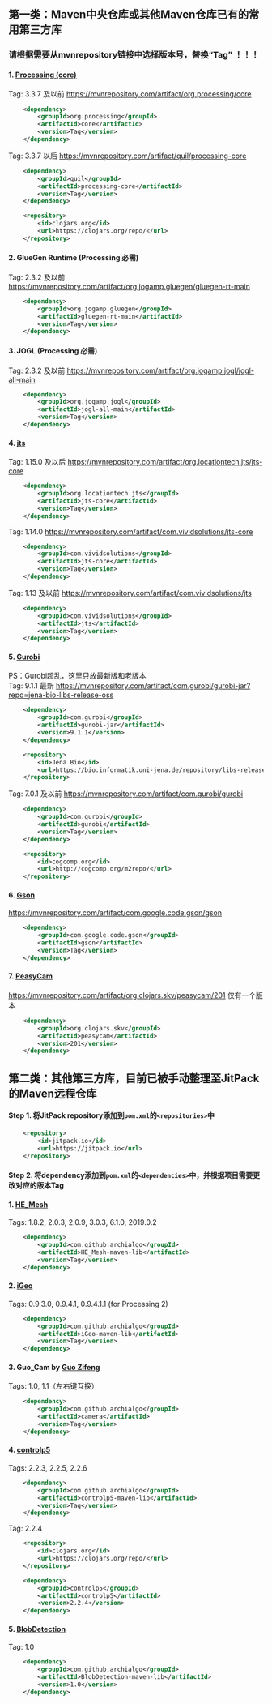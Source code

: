 ## 第一类：Maven中央仓库或其他Maven仓库已有的常用第三方库
### 请根据需要从mvnrepository链接中选择版本号，替换“Tag” ！！！
#### 1. [Processing (core)](https://processing.org/)
Tag: 3.3.7 及以前 https://mvnrepository.com/artifact/org.processing/core
``` xml
    <dependency>
        <groupId>org.processing</groupId>
        <artifactId>core</artifactId>
        <version>Tag</version>
    </dependency>
```
Tag: 3.3.7 以后 https://mvnrepository.com/artifact/quil/processing-core
``` xml
    <dependency>
        <groupId>quil</groupId>
        <artifactId>processing-core</artifactId>
        <version>Tag</version>
    </dependency>
```
``` xml
    <repository>
        <id>clojars.org</id>
        <url>https://clojars.org/repo/</url>
    </repository>
```
#### 2. GlueGen Runtime (Processing 必需)
Tag: 2.3.2 及以前 https://mvnrepository.com/artifact/org.jogamp.gluegen/gluegen-rt-main
``` xml
    <dependency>
        <groupId>org.jogamp.gluegen</groupId>
        <artifactId>gluegen-rt-main</artifactId>
        <version>Tag</version>
    </dependency>
```
#### 3. JOGL (Processing 必需)
Tag: 2.3.2 及以前 https://mvnrepository.com/artifact/org.jogamp.jogl/jogl-all-main
``` xml
    <dependency>
        <groupId>org.jogamp.jogl</groupId>
        <artifactId>jogl-all-main</artifactId>
        <version>Tag</version>
    </dependency>
```
#### 4. [jts](https://github.com/locationtech/jts)
Tag: 1.15.0 及以后 https://mvnrepository.com/artifact/org.locationtech.jts/jts-core
``` xml
    <dependency>
        <groupId>org.locationtech.jts</groupId>
        <artifactId>jts-core</artifactId>
        <version>Tag</version>
    </dependency>
```
Tag: 1.14.0 https://mvnrepository.com/artifact/com.vividsolutions/jts-core
``` xml
    <dependency>
        <groupId>com.vividsolutions</groupId>
        <artifactId>jts-core</artifactId>
        <version>Tag</version>
    </dependency>
```
Tag: 1.13 及以前 https://mvnrepository.com/artifact/com.vividsolutions/jts
``` xml
    <dependency>
        <groupId>com.vividsolutions</groupId>
        <artifactId>jts</artifactId>
        <version>Tag</version>
    </dependency>
```
#### 5. [Gurobi](https://github.com/locationtech/jts)
PS：Gurobi超乱，这里只放最新版和老版本  
Tag: 9.1.1 最新 https://mvnrepository.com/artifact/com.gurobi/gurobi-jar?repo=jena-bio-libs-release-oss
``` xml
    <dependency>
        <groupId>com.gurobi</groupId>
        <artifactId>gurobi-jar</artifactId>
        <version>9.1.1</version>
    </dependency>
```
``` xml
    <repository>
        <id>Jena Bio</id>
        <url>https://bio.informatik.uni-jena.de/repository/libs-release-oss/</url>
    </repository>
```
Tag: 7.0.1 及以前 https://mvnrepository.com/artifact/com.gurobi/gurobi
``` xml
    <dependency>
        <groupId>com.gurobi</groupId>
        <artifactId>gurobi</artifactId>
        <version>Tag</version>
    </dependency>
```
``` xml
    <repository>
        <id>cogcomp.org</id>
        <url>http://cogcomp.org/m2repo/</url>
    </repository>
```
#### 6. [Gson](https://github.com/google/gson)
https://mvnrepository.com/artifact/com.google.code.gson/gson
``` xml
    <dependency>
        <groupId>com.google.code.gson</groupId>
        <artifactId>gson</artifactId>
        <version>Tag</version>
    </dependency>
```
#### 7. [PeasyCam](https://mrfeinberg.com/peasycam/)
https://mvnrepository.com/artifact/org.clojars.skv/peasycam/201
仅有一个版本
``` xml
    <dependency>
        <groupId>org.clojars.skv</groupId>
        <artifactId>peasycam</artifactId>
        <version>201</version>
    </dependency>
```
## 第二类：其他第三方库，目前已被手动整理至JitPack的Maven远程仓库
#### **Step 1.** 将JitPack repository添加到`pom.xml`的`<repositories>`中
``` xml
    <repository>
        <id>jitpack.io</id>
        <url>https://jitpack.io</url>
    </repository>
```
#### **Step 2.** 将dependency添加到`pom.xml`的`<dependencies>`中，并根据项目需要更改对应的版本Tag
#### 1. [HE_Mesh](https://github.com/wblut/HE_Mesh)  
Tags: 1.8.2, 2.0.3, 2.0.9, 3.0.3, 6.1.0, 2019.0.2
``` xml
    <dependency>
        <groupId>com.github.archialgo</groupId>
        <artifactId>HE_Mesh-maven-lib</artifactId>
        <version>Tag</version>
    </dependency>
```
#### 2. [iGeo](https://github.com/sghr/iGeo)  
Tags: 0.9.3.0, 0.9.4.1, 0.9.4.1.1 (for Processing 2) 
``` xml
    <dependency>
        <groupId>com.github.archialgo</groupId>
        <artifactId>iGeo-maven-lib</artifactId>
        <version>Tag</version>
    </dependency>
```
#### 3. Guo_Cam by [Guo Zifeng](https://github.com/guozifeng91)  
Tags: 1.0, 1.1（左右键互换）
``` xml
    <dependency>
        <groupId>com.github.archialgo</groupId>
        <artifactId>camera</artifactId>
        <version>Tag</version>
    </dependency>
```
#### 4. [controlp5](https://github.com/sojamo/controlp5)  
Tags: 2.2.3, 2.2.5, 2.2.6
``` xml
    <dependency>
        <groupId>com.github.archialgo</groupId>
        <artifactId>controlp5-maven-lib</artifactId>
        <version>Tag</version>
    </dependency>
```
Tag: 2.2.4 
``` xml
    <repository>
        <id>clojars.org</id>
        <url>https://clojars.org/repo/</url>
    </repository>
```
``` xml
    <dependency>
        <groupId>controlp5</groupId>
        <artifactId>controlp5</artifactId>
        <version>2.2.4</version>
    </dependency>
```
#### 5. [BlobDetection](http://www.v3ga.net/)   
Tag: 1.0
``` xml
    <dependency>
        <groupId>com.github.archialgo</groupId>
        <artifactId>BlobDetection-maven-lib</artifactId>
        <version>1.0</version>
    </dependency>
```